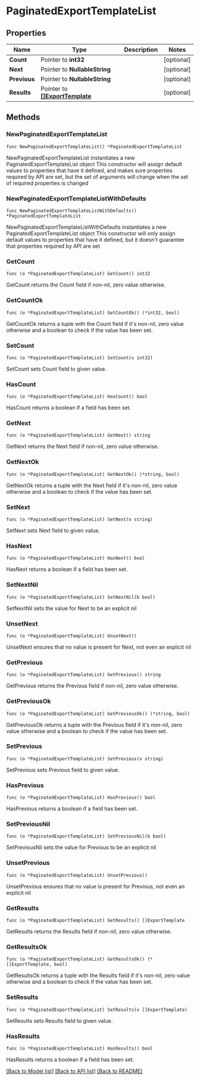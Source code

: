# PaginatedExportTemplateList

## Properties

Name | Type | Description | Notes
------------ | ------------- | ------------- | -------------
**Count** | Pointer to **int32** |  | [optional] 
**Next** | Pointer to **NullableString** |  | [optional] 
**Previous** | Pointer to **NullableString** |  | [optional] 
**Results** | Pointer to [**[]ExportTemplate**](ExportTemplate.md) |  | [optional] 

## Methods

### NewPaginatedExportTemplateList

`func NewPaginatedExportTemplateList() *PaginatedExportTemplateList`

NewPaginatedExportTemplateList instantiates a new PaginatedExportTemplateList object
This constructor will assign default values to properties that have it defined,
and makes sure properties required by API are set, but the set of arguments
will change when the set of required properties is changed

### NewPaginatedExportTemplateListWithDefaults

`func NewPaginatedExportTemplateListWithDefaults() *PaginatedExportTemplateList`

NewPaginatedExportTemplateListWithDefaults instantiates a new PaginatedExportTemplateList object
This constructor will only assign default values to properties that have it defined,
but it doesn't guarantee that properties required by API are set

### GetCount

`func (o *PaginatedExportTemplateList) GetCount() int32`

GetCount returns the Count field if non-nil, zero value otherwise.

### GetCountOk

`func (o *PaginatedExportTemplateList) GetCountOk() (*int32, bool)`

GetCountOk returns a tuple with the Count field if it's non-nil, zero value otherwise
and a boolean to check if the value has been set.

### SetCount

`func (o *PaginatedExportTemplateList) SetCount(v int32)`

SetCount sets Count field to given value.

### HasCount

`func (o *PaginatedExportTemplateList) HasCount() bool`

HasCount returns a boolean if a field has been set.

### GetNext

`func (o *PaginatedExportTemplateList) GetNext() string`

GetNext returns the Next field if non-nil, zero value otherwise.

### GetNextOk

`func (o *PaginatedExportTemplateList) GetNextOk() (*string, bool)`

GetNextOk returns a tuple with the Next field if it's non-nil, zero value otherwise
and a boolean to check if the value has been set.

### SetNext

`func (o *PaginatedExportTemplateList) SetNext(v string)`

SetNext sets Next field to given value.

### HasNext

`func (o *PaginatedExportTemplateList) HasNext() bool`

HasNext returns a boolean if a field has been set.

### SetNextNil

`func (o *PaginatedExportTemplateList) SetNextNil(b bool)`

 SetNextNil sets the value for Next to be an explicit nil

### UnsetNext
`func (o *PaginatedExportTemplateList) UnsetNext()`

UnsetNext ensures that no value is present for Next, not even an explicit nil
### GetPrevious

`func (o *PaginatedExportTemplateList) GetPrevious() string`

GetPrevious returns the Previous field if non-nil, zero value otherwise.

### GetPreviousOk

`func (o *PaginatedExportTemplateList) GetPreviousOk() (*string, bool)`

GetPreviousOk returns a tuple with the Previous field if it's non-nil, zero value otherwise
and a boolean to check if the value has been set.

### SetPrevious

`func (o *PaginatedExportTemplateList) SetPrevious(v string)`

SetPrevious sets Previous field to given value.

### HasPrevious

`func (o *PaginatedExportTemplateList) HasPrevious() bool`

HasPrevious returns a boolean if a field has been set.

### SetPreviousNil

`func (o *PaginatedExportTemplateList) SetPreviousNil(b bool)`

 SetPreviousNil sets the value for Previous to be an explicit nil

### UnsetPrevious
`func (o *PaginatedExportTemplateList) UnsetPrevious()`

UnsetPrevious ensures that no value is present for Previous, not even an explicit nil
### GetResults

`func (o *PaginatedExportTemplateList) GetResults() []ExportTemplate`

GetResults returns the Results field if non-nil, zero value otherwise.

### GetResultsOk

`func (o *PaginatedExportTemplateList) GetResultsOk() (*[]ExportTemplate, bool)`

GetResultsOk returns a tuple with the Results field if it's non-nil, zero value otherwise
and a boolean to check if the value has been set.

### SetResults

`func (o *PaginatedExportTemplateList) SetResults(v []ExportTemplate)`

SetResults sets Results field to given value.

### HasResults

`func (o *PaginatedExportTemplateList) HasResults() bool`

HasResults returns a boolean if a field has been set.


[[Back to Model list]](../README.md#documentation-for-models) [[Back to API list]](../README.md#documentation-for-api-endpoints) [[Back to README]](../README.md)


